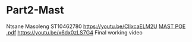 # Part2-Mast
Ntsane Masoleng ST10462780
https://youtu.be/ClIxcaELM2U 
[MAST POE .pdf](https://github.com/user-attachments/files/20301731/MAST.POE.pdf)
https://youtu.be/x6dx0zLS7G4 Final working video
